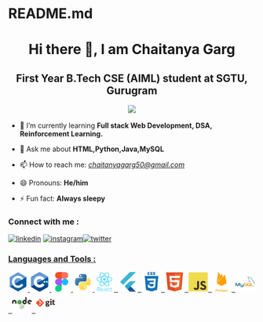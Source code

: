 # README.md
<h1 align= "center"> Hi there 👋, I am Chaitanya Garg</h1>
<h2 align = "center">First Year B.Tech CSE (AIML) student at SGTU, Gurugram</h2>
<div align="middle">
<img src="https://media.giphy.com/media/3kPDmoWdBpQPNhCnUG/giphy.gif" height='200'>
</div>

- 🌱 I’m currently learning **Full stack Web Development, DSA, Reinforcement Learning.** 

- 💬 Ask me about **HTML,Python,Java,MySQL**
 
- 📫 How to reach me: *chaitanyagarg50@gmail.com* 

- 😄 Pronouns: **He/him** 

- ⚡ Fun fact: **Always sleepy** 
 
###  Connect with me :
<a href="https://www.linkedin.com/in/chaitanya-garg-36b8a42bb"><img src='https://user-images.githubusercontent.com/97343839/210264509-faf4cb68-f9b0-4a7c-8430-b9dd81f1c8b1.png' alt='linkedin' height='40' margin-right='30'></a>   <a href="https://www.instagram.com/https://www.instagram.com/___whyj.i_//"><img src='https://user-images.githubusercontent.com/97343839/210264169-35426e22-92c9-4069-a993-70433e7c401b.png' alt='instagram' height='40'></a><a href="https://twitter.com/https://twitter.com/squekysquirrel"><img src='https://user-images.githubusercontent.com/97343839/210264432-687179b1-9f3a-41ce-9046-e1768a07929e.png' alt='twitter' height='40'>  

###  Languages and Tools :
<div>
  <img src="https://github.com/devicons/devicon/blob/master/icons/c/c-original.svg" title="Git" **alt="Git" width="40" height="40"/>
  <img src="https://github.com/devicons/devicon/blob/master/icons/cplusplus/cplusplus-original.svg" title="Git" **alt="Git" width="40" height="40"/>
  <img src="https://github.com/devicons/devicon/blob/master/icons/figma/figma-original.svg" title="Git" **alt="Git" width="40" height="40"/>
  <img src="https://github.com/devicons/devicon/blob/master/icons/python/python-original.svg" title="Git" **alt="Git" width="40" height="40"/>
  <img src="https://github.com/devicons/devicon/blob/master/icons/react/react-original-wordmark.svg" title="React" alt="React" width="40" height="40"/>&nbsp;
  <img src="https://github.com/devicons/devicon/blob/master/icons/flutter/flutter-original.svg" title="Flutter" alt="Flutter" width="40" height="40"/>&nbsp;
  <img src="https://github.com/devicons/devicon/blob/master/icons/css3/css3-plain-wordmark.svg"  title="CSS3" alt="CSS" width="40" height="40"/>&nbsp;
  <img src="https://github.com/devicons/devicon/blob/master/icons/html5/html5-original.svg" title="HTML5" alt="HTML" width="40" height="40"/>&nbsp;
  <img src="https://github.com/devicons/devicon/blob/master/icons/javascript/javascript-original.svg" title="JavaScript" alt="JavaScript" width="40" height="40"/>&nbsp;
  <img src="https://github.com/devicons/devicon/blob/master/icons/firebase/firebase-plain-wordmark.svg" title="Firebase" alt="Firebase" width="40" height="40"/>&nbsp;
  <img src="https://github.com/devicons/devicon/blob/master/icons/mysql/mysql-original-wordmark.svg" title="MySQL"  alt="MySQL" width="40" height="40"/>&nbsp;
  <img src="https://github.com/devicons/devicon/blob/master/icons/nodejs/nodejs-original-wordmark.svg" title="NodeJS" alt="NodeJS" width="40" height="40"/>&nbsp;
  <img src="https://github.com/devicons/devicon/blob/master/icons/git/git-original-wordmark.svg" title="Git" **alt="Git" width="40" height="40"/>
</div>
